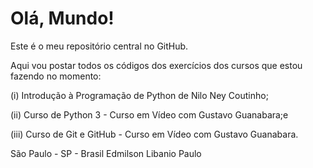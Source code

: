 # Olá, Mundo!

Este é o meu repositório central no GitHub.
 
Aqui vou postar todos os códigos dos exercícios dos cursos que estou fazendo no momento: 

(i) Introdução à Programação de Python de Nilo Ney Coutinho;

(ii) Curso de Python 3 - Curso em Vídeo com Gustavo Guanabara;e

(iii) Curso de Git e GitHub - Curso em Vídeo com Gustavo Guanabara.

São Paulo - SP - Brasil
Edmilson Libanio Paulo
